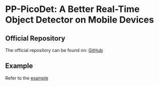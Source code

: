 # PP-PicoDet: A Better Real-Time Object Detector on Mobile Devices

## Official Repository

The official repository can be found on: [GitHub](https://github.com/PaddlePaddle/PaddleDetection/tree/release/2.8/configs/picodet)

## Example

Refer to the [example](../../../examples/picodet-layout)
